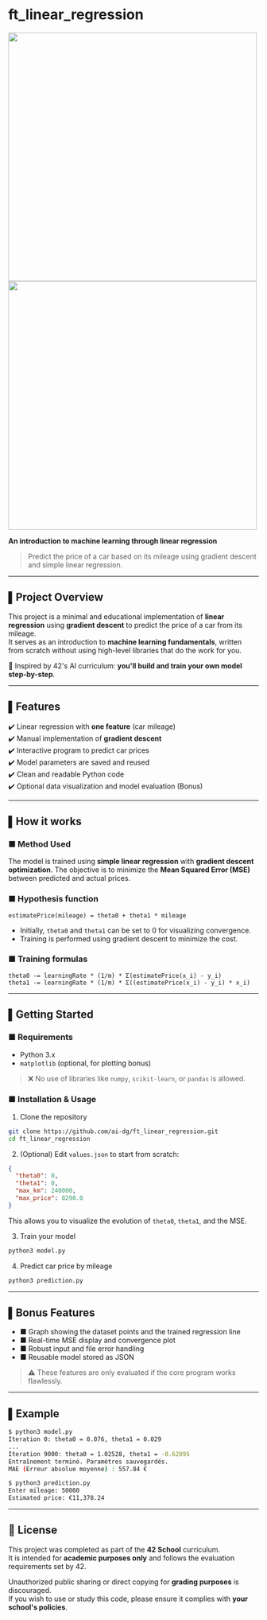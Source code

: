 # ft_linear_regression 

<img src="https://github.com/user-attachments/assets/866e813c-1b79-4d84-b42e-78e6e0158870" width="500">

<img src="https://github.com/user-attachments/assets/f2294f05-e9b6-4f62-9d3c-d4e58a44cade" width="500">

**An introduction to machine learning through linear regression**

> Predict the price of a car based on its mileage using gradient descent and simple linear regression.

---

## ▌Project Overview

This project is a minimal and educational implementation of **linear regression** using **gradient descent** to predict the price of a car from its mileage.\
It serves as an introduction to **machine learning fundamentals**, written from scratch without using high-level libraries that do the work for you.

📘 Inspired by 42's AI curriculum: **you'll build and train your own model step-by-step**.

---

## ▌Features

✔️ Linear regression with **one feature** (car mileage)\
✔️ Manual implementation of **gradient descent**\
✔️ Interactive program to predict car prices\
✔️ Model parameters are saved and reused\
✔️ Clean and readable Python code\
✔️ Optional data visualization and model evaluation (Bonus)

---

## ▌How it works

### ■ Method Used

The model is trained using **simple linear regression** with **gradient descent optimization**. The objective is to minimize the **Mean Squared Error (MSE)** between predicted and actual prices.

### ■ Hypothesis function

```text
estimatePrice(mileage) = theta0 + theta1 * mileage
```

- Initially, `theta0` and `theta1` can be set to 0 for visualizing convergence.
- Training is performed using gradient descent to minimize the cost.

### ■ Training formulas

```text
theta0 -= learningRate * (1/m) * Σ(estimatePrice(x_i) - y_i)
theta1 -= learningRate * (1/m) * Σ((estimatePrice(x_i) - y_i) * x_i)
```

---

## ▌Getting Started

### ■ Requirements

- Python 3.x
- `matplotlib` (optional, for plotting bonus)

> ❌ No use of libraries like `numpy`, `scikit-learn`, or `pandas` is allowed.

### ■ Installation & Usage

1. Clone the repository

```bash
git clone https://github.com/ai-dg/ft_linear_regression.git
cd ft_linear_regression
```

2. (Optional) Edit `values.json` to start from scratch:

```json
{
  "theta0": 0,
  "theta1": 0,
  "max_km": 240000,
  "max_price": 8290.0
}
```

This allows you to visualize the evolution of `theta0`, `theta1`, and the MSE.

3. Train your model

```bash
python3 model.py
```

4. Predict car price by mileage

```bash
python3 prediction.py
```

---

## ▌Bonus Features

- ■ Graph showing the dataset points and the trained regression line
- ■ Real-time MSE display and convergence plot
- ■ Robust input and file error handling
- ■ Reusable model stored as JSON

> ⚠️ These features are only evaluated if the core program works flawlessly.

---

## ▌Example

```bash
$ python3 model.py
Iteration 0: theta0 = 0.076, theta1 = 0.029
...
Iteration 9000: theta0 = 1.02528, theta1 = -0.62095
Entraînement terminé. Paramètres sauvegardés.
MAE (Erreur absolue moyenne) : 557.84 €

$ python3 prediction.py
Enter mileage: 50000
Estimated price: €11,378.24
```

---

## 📜 License

This project was completed as part of the **42 School** curriculum.\
It is intended for **academic purposes only** and follows the evaluation requirements set by 42.

Unauthorized public sharing or direct copying for **grading purposes** is discouraged.\
If you wish to use or study this code, please ensure it complies with **your school's policies**.

